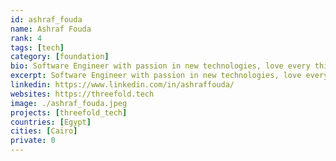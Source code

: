 ```yaml
---
id: ashraf_fouda
name: Ashraf Fouda
rank: 4
tags: [tech]
category: [foundation]
bio: Software Engineer with passion in new technologies, love every thing that is really new and challenging. Threefold is changing the world by decentralizing and neutralizing the internet
excerpt: Software Engineer with passion in new technologies, love every thing that is really new.
linkedin: https://www.linkedin.com/in/ashraffouda/
websites: https://threefold.tech
image: ./ashraf_fouda.jpeg
projects: [threefold_tech]
countries: [Egypt]
cities: [Cairo]
private: 0
---
```



